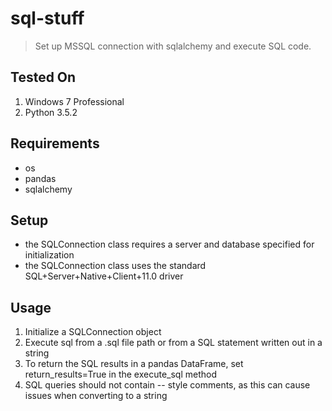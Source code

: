 # sql-stuff

> Set up MSSQL connection with sqlalchemy and execute SQL code.

## Tested On
1. Windows 7 Professional
2. Python 3.5.2

## Requirements
* os
* pandas
* sqlalchemy

## Setup
* the SQLConnection class requires a server and database specified for initialization
* the SQLConnection class uses the standard SQL+Server+Native+Client+11.0 driver

## Usage
1. Initialize a SQLConnection object
2. Execute sql from a .sql file path or from a SQL statement written out in a string
3. To return the SQL results in a pandas DataFrame, set return_results=True in the execute_sql method
4. SQL queries should not contain -- style comments, as this can cause issues when converting to a string